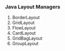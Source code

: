 ### Java Layout Managers
1. BorderLayout
1. GridLayout
1. FlowLayout
1. CardLayout
1. GridBagLayout
1. GroupLayout
